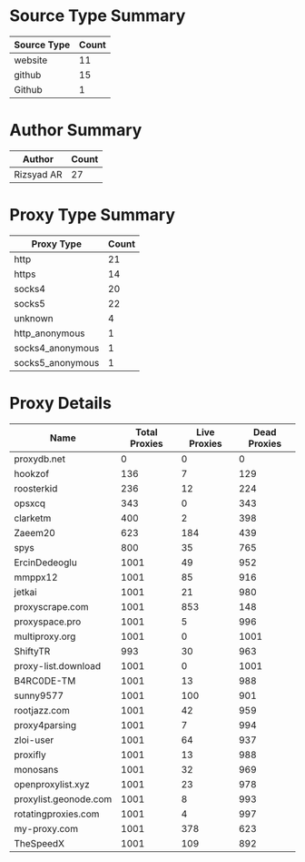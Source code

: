 # Source Type Summary

| Source Type | Count |
|-------------|-------|
| website | 11 |
| github | 15 |
| Github | 1 |


# Author Summary

| Author | Count |
|--------|-------|
| Rizsyad AR | 27 |


# Proxy Type Summary

| Proxy Type | Count |
|------------|-------|
| http | 21 |
| https | 14 |
| socks4 | 20 |
| socks5 | 22 |
| unknown | 4 |
| http_anonymous | 1 |
| socks4_anonymous | 1 |
| socks5_anonymous | 1 |


# Proxy Details

| Name | Total Proxies | Live Proxies | Dead Proxies |
|------|---------------|--------------|---------------|
| proxydb.net | 0 | 0 | 0 |
| hookzof | 136 | 7 | 129 |
| roosterkid | 236 | 12 | 224 |
| opsxcq | 343 | 0 | 343 |
| clarketm | 400 | 2 | 398 |
| Zaeem20 | 623 | 184 | 439 |
| spys | 800 | 35 | 765 |
| ErcinDedeoglu | 1001 | 49 | 952 |
| mmppx12 | 1001 | 85 | 916 |
| jetkai | 1001 | 21 | 980 |
| proxyscrape.com | 1001 | 853 | 148 |
| proxyspace.pro | 1001 | 5 | 996 |
| multiproxy.org | 1001 | 0 | 1001 |
| ShiftyTR | 993 | 30 | 963 |
| proxy-list.download | 1001 | 0 | 1001 |
| B4RC0DE-TM | 1001 | 13 | 988 |
| sunny9577 | 1001 | 100 | 901 |
| rootjazz.com | 1001 | 42 | 959 |
| proxy4parsing | 1001 | 7 | 994 |
| zloi-user | 1001 | 64 | 937 |
| proxifly | 1001 | 13 | 988 |
| monosans | 1001 | 32 | 969 |
| openproxylist.xyz | 1001 | 23 | 978 |
| proxylist.geonode.com | 1001 | 8 | 993 |
| rotatingproxies.com | 1001 | 4 | 997 |
| my-proxy.com | 1001 | 378 | 623 |
| TheSpeedX | 1001 | 109 | 892 |
